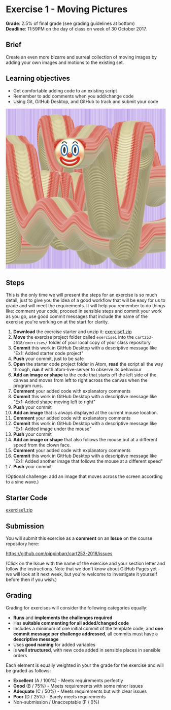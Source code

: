 # Exercise 1 - Moving Pictures

__Grade__: 2.5% of final grade (see grading guidelines at bottom)  
__Deadline__: 11:59PM on the day of class on week of 30 October 2017.

## Brief

Create an even more bizarre and surreal collection of moving images by adding your own images and motions to the existing set.

## Learning objectives

- Get comfortable adding code to an existing script
- Remember to add comments when you add/change code
- Using Git, GitHub Desktop, and GitHub to track and submit your code

![](images/exercise-1.png)

## Steps

This is the only time we will present the steps for an exercise is so much detail, just to give you the idea of a good workflow that will be easy for us to grade and will meet the requirements. It will help you remember to do things like: comment your code, proceed in sensible steps and commit your work as you go, use good commit messages that include the name of the exercise you're working on at the start for clarity.

1. __Download__ the exercise starter and unzip it: [exercise1.zip](exercise1.zip)
2. __Move__ the exercise project folder called `exercise1` into the `cart253-2018/exercises/` folder of your local copy of your class repository
3. __Commit__ this work in GitHub Desktop with a descriptive message like "Ex1: Added starter code project"
4. __Push__ your commit, just to be safe
5. __Open__ the starter code project folder in Atom, __read__ the script all the way through, __run__ it with atom-live-server to observe its behaviour
6. __Add an image or shape__ to the code that starts off the left side of the canvas and moves from left to right across the canvas when the program runs.
7. __Comment__ your added code with explanatory comments
8. __Commit__ this work in GitHub Desktop with a descriptive message like "Ex1: Added shape moving left to right"
8. __Push__ your commit
9. __Add an image__ that is always displayed at the current mouse location.
10. __Comment__ your added code with explanatory comments
11. __Commit__ this work in GitHub Desktop with a descriptive message like "Ex1: Added image under the mouse"
12. __Push__ your commit
13. __Add an image or shape__ that also follows the mouse but at a different speed from the clown face.
14. __Comment__ your added code with explanatory comments
15. __Commit__ this work in GitHub Desktop with a descriptive message like "Ex1: Added another image that follows the mouse at a different speed"
16. __Push__ your commit


(Optional challenge: add an image that moves across the screen according to a sine wave.)

## Starter Code

[exercise1.zip](exercise1.zip)


## Submission

You will submit this exercise as a __comment__ on an __Issue__ on the course repository here:

https://github.com/pippinbarr/cart253-2018/issues

(Click on the Issue with the name of the exercise and your section letter and follow the instructions. Note that we don't know about GitHub Pages yet - we will look at it next week, but you're welcome to investigate it yourself before then if you wish.)


## Grading

Grading for exercises will consider the following categories equally:

- __Runs__ and __implements the challenges required__
- Has __suitable commenting for all added/changed code__
- Includes a minimum of one initial commit of the template code, and __one commit message per challenge addressed__, all commits must have a __descriptive message__
- Uses __good naming__ for added variables
- Is __well structured__, with new code added in sensible places in sensible orders

Each element is equally weighted in your the grade for the exercise and will be graded as follows:

- __Excellent__ (A / 100%) - Meets requirements perfectly
- __Good__ (B / 75%) - Meets requirements with some minor issues
- __Adequate__ (C / 50%) - Meets requirements but with clear issues
- __Poor__ (D / 25%) - Barely meets requirements
- Non-submission / Unacceptable (F / 0%)
